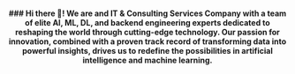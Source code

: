 <h4 align="center">### Hi there 👋! We are and IT & Consulting Services Company with a team of elite AI, ML, DL, and backend engineering experts dedicated to reshaping the world through cutting-edge technology. Our passion for innovation, combined with a proven track record of transforming data into powerful insights, drives us to redefine the possibilities in artificial intelligence and machine learning.</h4>
